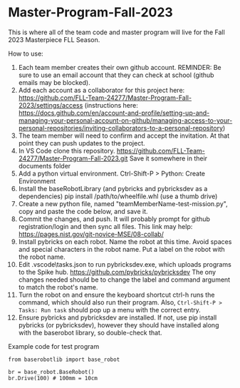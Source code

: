# Master-Program-Fall-2023

This is where all of the team code and master program will live for the Fall 2023 Masterpiece FLL Season.

How to use:

1. Each team member creates their own github account. REMINDER: Be sure to use an email account that they can check at school (github emails may be blocked).
2. Add each account as a collaborator for this project here: https://github.com/FLL-Team-24277/Master-Program-Fall-2023/settings/access (instructions here: https://docs.github.com/en/account-and-profile/setting-up-and-managing-your-personal-account-on-github/managing-access-to-your-personal-repositories/inviting-collaborators-to-a-personal-repository)
3. The team member will need to confirm and accept the invitation. At that point they can push updates to the project.
4. In VS Code clone this repository. https://github.com/FLL-Team-24277/Master-Program-Fall-2023.git Save it somewhere in their documents folder
5. Add a python virtual environment. Ctrl-Shift-P > Python: Create Environment
6. Install the baseRobotLibrary (and pybricks and pybricksdev as a dependencies) pip install /path/to/wheelfile.whl (use a thumb drive)
7. Create a new python file, named "teamMemberName-test-mission.py", copy and paste the code below, and save it.
8. Commit the changes, and push. It will probably prompt for github registration/login and then sync all files. This link may help: https://pages.nist.gov/git-novice-MSE/08-collab/
9. Install pybricks on each robot. Name the robot at this time. Avoid spaces and special characters in the robot name. Put a label on the robot with the robot name.
10. Edit .vscode\tasks.json to run pybricksdev.exe, which uploads programs to the Spike hub. https://github.com/pybricks/pybricksdev The ony changes needed should be to change the label and command argument to match the robot's name.
11. Turn the robot on and ensure the keyboard shortcut ctrl-h runs the command, which should also run their program. Also, `Ctrl-Shift-P > Tasks: Run task` should pop up a menu with the correct entry.
12. Ensure pybricks and pybricksdev are installed. If not, use pip install pybricks (or pybricksdev), however they should have installed along with the baserobot library, so double-check that.


Example code for test program

~~~
from baserobotlib import base_robot

br = base_robot.BaseRobot()
br.Drive(100) # 100mm = 10cm
~~~
